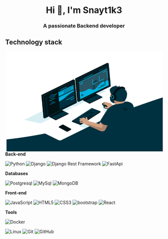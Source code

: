 <h1 align="center">Hi 👋, I'm Snayt1k3</h1>
<h3 align="center">A passionate Backend developer</h3>

## Technology stack

<img align="right" alt="GIF" src="https://github.com/Snayt1k3/Snayt1k3/blob/master/code.gif?raw=true" width="500" height="320" />

**Back-end**

![Python](https://img.shields.io/badge/-Python-black?style=flat-square&logo=Python)
![Django](https://img.shields.io/badge/-Django-0aad48?style=flat-square&logo=Django)
![Django Rest Framework](https://img.shields.io/badge/DRF-red?style=flat-square&logo=Django)
![FastApi](https://img.shields.io/badge/FastApi-black?style=flat-square&logo=FastApi)

**Databases**

![Postgresql](https://img.shields.io/badge/-Postgresql-%232c3e50?style=flat-square&logo=Postgresql)
![MySql](https://img.shields.io/badge/-MySql-%232c3e50?style=flat-square&logo=MySql)
![MongoDB](https://img.shields.io/badge/-MongoDB-%232c3e50?style=flat-square&logo=MongoDB)

**Front-end**

![JavaScript](https://img.shields.io/badge/-JavaScript-%23F7DF1C?style=flat-square&logo=javascript&logoColor=000000&labelColor=%23F7DF1C&color=%23FFCE5A)
![HTML5](https://img.shields.io/badge/-HTML5-%23E44D27?style=flat-square&logo=html5&logoColor=ffffff)
![CSS3](https://img.shields.io/badge/-CSS3-%231572B6?style=flat-square&logo=css3)
![bootstrap](https://img.shields.io/badge/-bootstrap-%231572B6?style=flat-square&logo=bootstrap&color=blueviolet&logoColor=white)
![React](https://img.shields.io/badge/-React-%232c3e50?style=flat-square&logo=react)

**Tools**

![Docker](https://img.shields.io/badge/-Docker-46a2f1?style=flat-square&logo=docker&logoColor=white)

![Linux](https://img.shields.io/badge/Linux-black?style=flat-square&logo=linux)
![Git](https://img.shields.io/badge/-Git-black?style=flat-square&logo=git)
![GitHub](https://img.shields.io/badge/-GitHub-181717?style=flat-square&logo=github)




